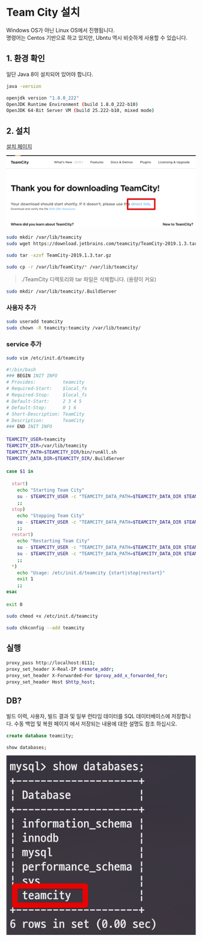 # Team City 설치

Windows OS가 아닌 Linux OS에서 진행됩니다.  
명령어는 Centos 기반으로 하고 있지만, Ubntu 역시 비슷하게 사용할 수 있습니다.

## 1. 환경 확인

일단 Java 8이 설치되어 있어야 합니다.  
  
```bash
java -version
``` 

```bash
openjdk version "1.8.0_222"
OpenJDK Runtime Environment (build 1.8.0_222-b10)
OpenJDK 64-Bit Server VM (build 25.222-b10, mixed mode)
```
## 2. 설치

[설치 페이지](https://www.jetbrains.com/teamcity/download/download-thanks.html)

![link](./images/link.png)


```bash
sudo mkdir /var/lib/teamcity
sudo wget https://download.jetbrains.com/teamcity/TeamCity-2019.1.3.tar.gz
```

```bash
sudo tar -xzvf TeamCity-2019.1.3.tar.gz
```

```bash
sudo cp -r /var/lib/TeamCity/* /var/lib/teamcity/
```

> ./TeamCity 디렉토리와 tar 파일은 삭제합니다. (용량이 커요)  

```bash
sudo mkdir /var/lib/teamcity/.BuildServer
```

### 사용자 추가

```bash
sudo useradd teamcity
sudo chown -R teamcity:teamcity /var/lib/teamcity/
```
### service 추가

```bash
sudo vim /etc/init.d/teamcity
```

```bash
#!/bin/bash
### BEGIN INIT INFO
# Provides:          teamcity
# Required-Start:    $local_fs
# Required-Stop:     $local_fs
# Default-Start:     2 3 4 5
# Default-Stop:      0 1 6
# Short-Description: TeamCity
# Description:       TeamCity
### END INIT INFO

TEAMCITY_USER=teamcity
TEAMCITY_DIR=/var/lib/teamcity
TEAMCITY_PATH=$TEAMCITY_DIR/bin/runAll.sh 
TEAMCITY_DATA_DIR=$TEAMCITY_DIR/.BuildServer

case $1 in

  start)
    echo "Starting Team City"
    su - $TEAMCITY_USER -c "TEAMCITY_DATA_PATH=$TEAMCITY_DATA_DIR $TEAMCITY_PATH start"
    ;;
  stop)
    echo "Stopping Team City"
    su - $TEAMCITY_USER -c "TEAMCITY_DATA_PATH=$TEAMCITY_DATA_DIR $TEAMCITY_PATH stop"
    ;;
  restart)
    echo "Restarting Team City"
    su - $TEAMCITY_USER -c "TEAMCITY_DATA_PATH=$TEAMCITY_DATA_DIR $TEAMCITY_PATH stop"
    su - $TEAMCITY_USER -c "TEAMCITY_DATA_PATH=$TEAMCITY_DATA_DIR $TEAMCITY_PATH start"
    ;;
  *)
    echo "Usage: /etc/init.d/teamcity {start|stop|restart}"
    exit 1
    ;;
esac

exit 0
```

```bash
sudo chmod +x /etc/init.d/teamcity
```

```bash
sudo chkconfig --add teamcity
```

## 실행

```bash
proxy_pass http://localhost:8111;
proxy_set_header X-Real-IP $remote_addr;
proxy_set_header X-Forwarded-For $proxy_add_x_forwarded_for;
proxy_set_header Host $http_host;
```
## DB?
빌드 이력, 사용자, 빌드 결과 및 일부 런타임 데이터를 SQL 데이터베이스에 저장합니다. 수동 백업 및 복원 페이지 에서 저장되는 내용에 대한 설명도 참조 하십시오.

```sql
create database teamcity;
```

```sql
show databases;
```

![mysql](./images/mysql.png)
